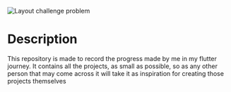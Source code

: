 ![Layout challenge problem](https://github.com/theretardednoob/images/blob/main/AngelaYu%20Flutter%20Layout%20Challenge.png)

# Description
This repository is made to record the progress made by me in my flutter journey. It contains all the projects, as small as possible, so as any other person that may come across it will take it as inspiration for creating those projects themselves

